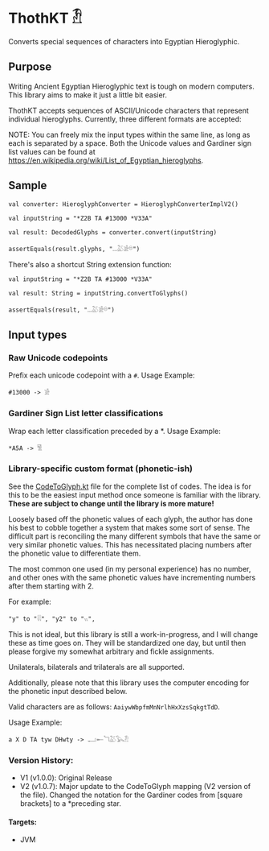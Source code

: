 # ThothKT 𓁟

Converts special sequences of characters into Egyptian Hieroglyphic. 

## Purpose

Writing Ancient Egyptian Hieroglyphic text is tough on modern computers. This library aims to make it just a little bit easier.

ThothKT accepts sequences of ASCII/Unicode characters that represent individual hieroglyphs. Currently, three different formats are accepted:

NOTE: You can freely mix the input types within the same line, as long as each is separated by a space. Both the Unicode values and Gardiner sign list values can be found at https://en.wikipedia.org/wiki/List_of_Egyptian_hieroglyphs.

## Sample

```
val converter: HieroglyphConverter = HieroglyphConverterImplV2()

val inputString = "*Z2B TA #13000 *V33A"

val result: DecodedGlyphs = converter.convert(inputString)

assertEquals(result.glyphs, "𓏧𓅷𓀀𓎥")
```

There's also a shortcut String extension function:

```
val inputString = "*Z2B TA #13000 *V33A"

val result: String = inputString.convertToGlyphs()

assertEquals(result, "𓏧𓅷𓀀𓎥")
```

## Input types

### Raw Unicode codepoints

Prefix each unicode codepoint with a `#`.
Usage Example:

`#13000 -> 𓀀`

### Gardiner Sign List letter classifications

Wrap each letter classification preceded by a *.
Usage Example:

`*A5A -> 𓀅`

### Library-specific custom format (phonetic-ish)

See the [CodeToGlyph.kt](https://github.com/RGrun/ThothKT/blob/master/src/commonMain/kotlin/guru/furu/thothKT/util/CodeToGlyph.kt) file for the complete list of codes.
The idea is for this to be the easiest input method once someone is familiar with the library. **These are subject to change until the library is more mature!**

Loosely based off the phonetic values of each glyph, the author has done his best to cobble together a system that makes some sort of sense.
The difficult part is reconciling the many different symbols that have the same or very similar phonetic values. This has necessitated placing numbers after the phonetic value to differentiate them.

The most common one used (in my personal experience) has no number, and other ones with the same phonetic values have incrementing numbers after them starting with 2.

For example:

`"y" to "𓇌",
"y2" to "𓏭",`

This is not ideal, but this library is still a work-in-progress, and I will change these as time goes on.
They will be standardized one day, but until then please forgive my somewhat arbitrary and fickle assignments.

Unilaterals, bilaterals and trilaterals are all supported.

Additionally, please note that this library uses the computer encoding for the phonetic input described below.

Valid characters are as follows: `AaiywWbpfmMnNrlhHxXzsSqkgtTdD`.

Usage Example:

`a X D TA tyw DHwty -> 𓂝𓄡𓆓𓅷𓅂𓁟`

### Version History:

- V1 (v1.0.0): Original Release
- V2 (v1.0.7): Major update to the CodeToGlyph mapping (V2 version of the file). Changed the notation for the Gardiner codes from [square brackets] to a *preceding star.

#### Targets:

- JVM
